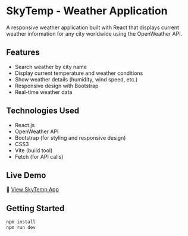 # SkyTemp - Weather Application

A responsive weather application built with React that displays current weather information for any city worldwide using the OpenWeather API.

## Features
- Search weather by city name
- Display current temperature and weather conditions
- Show weather details (humidity, wind speed, etc.)
- Responsive design with Bootstrap
- Real-time weather data

## Technologies Used
- React.js
- OpenWeather API
- Bootstrap (for styling and responsive design)
- CSS3
- Vite (build tool)
- Fetch (for API calls)

## Live Demo
🚀 [View SkyTemp App](https://skytemp.netlify.app/)

## Getting Started
```bash
npm install
npm run dev
